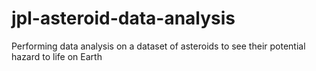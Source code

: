 # jpl-asteroid-data-analysis
Performing data analysis on a dataset of asteroids to see their potential hazard to life on Earth
